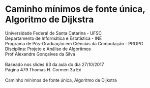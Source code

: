 # Caminho mínimos de fonte única, Algoritmo de Dijkstra
Universidade Federal de Santa Catarina - UFSC<br>
Departamento de Informática e Estatística - INE<br>
Programa de Pós-Graduação em Ciências da Computação - PROPG<br>
Disciplina: Projeto e Análise de Algoritmos<br>
Prof Alexandre Gonçalves da Silva<br>
<br>
Baseado nos slides 63 da aula do dia 27/10/2017<br> 
Página 479 Thomas H. Cormen 3a Ed <br>
<br>
Caminho mínimos de fonte única, Algoritmo de Dijkstra<br>
